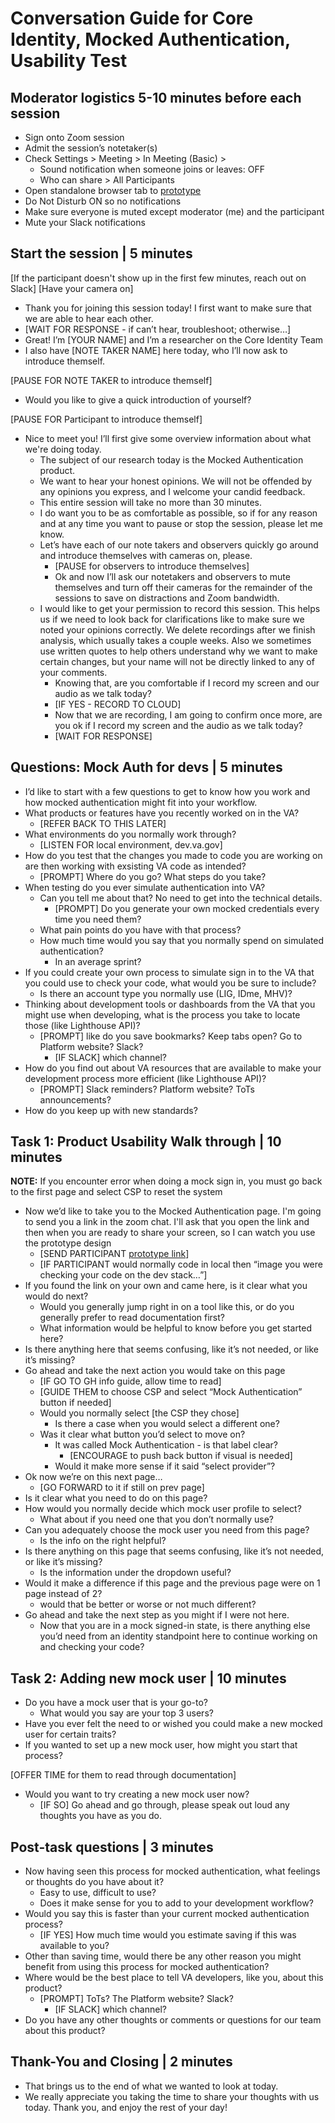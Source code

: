 # Conversation Guide for Core Identity, Mocked Authentication, Usability Test

## Moderator logistics 5-10 minutes before each session

- Sign onto Zoom session
- Admit the session’s notetaker(s)
- Check Settings > Meeting > In Meeting (Basic) >
   - Sound notification when someone joins or leaves: OFF
   - Who can share > All Participants
- Open standalone browser tab to [prototype](https://dev.va.gov/sign-in/mocked-auth)
- Do Not Disturb ON so no notifications
- Make sure everyone is muted except moderator (me) and the participant
- Mute your Slack notifications


## Start the session | 5 minutes

[If the participant doesn't show up in the first few minutes, reach out on Slack]
[Have your camera on]

- Thank you for joining this session today! I first want to make sure that we are able to hear each other.
- [WAIT FOR RESPONSE - if can’t hear, troubleshoot; otherwise…]
- Great! I’m [YOUR NAME] and I’m a researcher on the Core Identity Team
- I also have [NOTE TAKER NAME] here today, who I’ll now ask to introduce themself.

[PAUSE FOR NOTE TAKER to introduce themself]

- Would you like to give a quick introduction of yourself?

[PAUSE FOR Participant to introduce themself]

- Nice to meet you! I’ll first give some overview information about what we're doing today.
   - The subject of our research today is the Mocked Authentication product.
   - We want to hear your honest opinions. We will not be offended by any opinions you express, and I welcome your candid feedback.
   - This entire session will take no more than 30 minutes. 
   - I do want you to be as comfortable as possible, so if for any reason and at any time you want to pause or stop the session, please let me know.
   - Let’s have each of our note takers and observers quickly go around and introduce themselves with cameras on, please. 
      - [PAUSE for observers to introduce themselves]
      - Ok and now I’ll ask our notetakers and observers to mute themselves and turn off their cameras for the remainder of the sessions to save on distractions and Zoom bandwidth.
   - I would like to get your permission to record this session. This helps us if we need to look back for clarifications like to make sure we noted your opinions correctly. We delete recordings after we finish analysis, which usually takes a couple weeks. Also we sometimes use written quotes to help others understand why we want to make certain changes, but your name will not be directly linked to any of your comments.
      - Knowing that, are you comfortable if I record my screen and our audio as we talk today?
      - [IF YES - RECORD TO CLOUD] 
      - Now that we are recording, I am going to confirm once more, are you ok if I record my screen and the audio as we talk today?
      - [WAIT FOR RESPONSE]



## Questions: Mock Auth for devs | 5 minutes

- I’d like to start with a few questions to get to know how you work and how mocked authentication might fit into your workflow.
- What products or features have you recently worked on in the VA?
   - [REFER BACK TO THIS LATER]
- What environments do you normally work through?
   - [LISTEN FOR local environment, dev.va.gov]
- How do you test that the changes you made to code you are working on are then working with exsisting VA code as intended?
   - [PROMPT] Where do you go? What steps do you take?
- When testing do you ever simulate authentication into VA?
   - Can you tell me about that? No need to get into the technical details.
      - [PROMPT] Do you generate your own mocked credentials every time you need them?
   - What pain points do you have with that process?
   - How much time would you say that you normally spend on simulated authentication?
      - In an average sprint?
- If you could create your own process to simulate sign in to the VA that you could use to check your code, what would you be sure to include?
   - Is there an account type you normally use (LIG, IDme, MHV)?
- Thinking about development tools or dashboards from the VA that you might use when developing, what is the process you take to locate those (like Lighthouse API)?
   - [PROMPT] like do you save bookmarks? Keep tabs open? Go to Platform website? Slack?
      - [IF SLACK] which channel?
- How do you find out about VA resources that are available to make your development process more efficient (like Lighthouse API)?
   - [PROMPT] Slack reminders? Platform website? ToTs announcements?
- How do you keep up with new standards?


## Task 1: Product Usability Walk through | 10 minutes

**NOTE:** If you encounter error when doing a mock sign in, you must go back to the first page and select CSP to reset the system

- Now we’d like to take you to the Mocked Authentication page. I'm going to send you a link in the zoom chat. I'll ask that you open the link and then when you are ready to share your screen, so I can watch you use the prototype design
   - [SEND PARTICIPANT [prototype link](https://dev.va.gov/sign-in/mocked-auth)]
   - [IF PARTICIPANT would normally code in local then “image you were checking your code on the dev stack…”]
- If you found the link on your own and came here, is it clear what you would do next?
   - Would you generally jump right in on a tool like this, or do you generally prefer to read documentation first?
   - What information would be helpful to know before you get started here?
- Is there anything here that seems confusing, like it’s not needed, or like it’s missing?
- Go ahead and take the next action you would take on this page
   - [IF GO TO GH info guide, allow time to read]
   - [GUIDE THEM to choose CSP and select “Mock Authentication” button if needed]
   - Would you normally select [the CSP they chose]
      - Is there a case when you would select a different one?
   - Was it clear what button you’d select to move on?
      - It was called Mock Authentication - is that label clear?
         - [ENCOURAGE to push back button if visual is needed]
      - Would it make more sense if it said “select provider”?
- Ok now we’re on this next page…
   - [GO FORWARD to it if still on prev page]
- Is it clear what you need to do on this page?
- How would you normally decide which mock user profile to select?
   - What about if you need one that you don’t normally use?
- Can you adequately choose the mock user you need from this page?
   - Is the info on the right helpful? 
- Is there anything on this page that seems confusing, like it’s not needed, or like it’s missing?
   - Is the information under the dropdown useful?
- Would it make a difference if this page and the previous page were on 1 page instead of 2?
   - would that be better or worse or not much different?
- Go ahead and take the next step as you might if I were not here.
   - Now that you are in a mock signed-in state, is there anything else you’d need from an identity standpoint here to continue working on and checking your code?


## Task 2: Adding new mock user | 10 minutes

- Do you have a mock user that is your go-to?
   - What would you say are your top 3 users?
- Have you ever felt the need to or wished you could make a new mocked user for certain traits?
- If you wanted to set up a new mock user, how might you start that process?
  
[OFFER TIME for them to read through documentation]

- Would you want to try creating a new mock user now?
   - [IF SO] Go ahead and go through, please speak out loud any thoughts you have as you do.


## Post-task questions | 3 minutes
- Now having seen this process for mocked authentication, what feelings or thoughts do you have about it?
   - Easy to use, difficult to use?
   - Does it make sense for you to add to your development workflow?
- Would you say this is faster than your current mocked authentication process?
  - [IF YES] How much time would you estimate saving if this was available to you?
- Other than saving time, would there be any other reason you might benefit from using this process for mocked authentication?
- Where would be the best place to tell VA developers, like you, about this product?
  - [PROMPT] ToTs? The Platform website? Slack?
     - [IF SLACK] which channel?
- Do you have any other thoughts or comments or questions for our team about this product?


## Thank-You and Closing | 2 minutes

- That brings us to the end of what we wanted to look at today. 
- We really appreciate you taking the time to share your thoughts with us today. Thank you, and enjoy the rest of your day!


